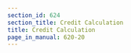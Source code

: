 ```yaml
---
section_id: 624
section_title: Credit Calculation
title: Credit Calculation
page_in_manual: 620-20
---
```

